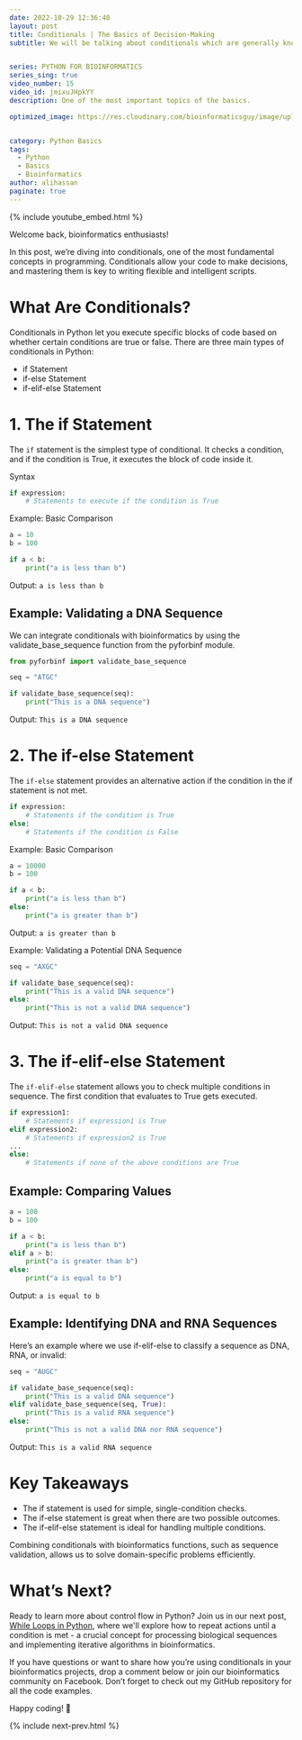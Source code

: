 ```yaml
---
date: 2022-10-29 12:36:40
layout: post
title: Conditionals | The Basics of Decision-Making
subtitle: We will be talking about conditionals which are generally known as if and else in programming languages.


series: PYTHON FOR BIOINFORMATICS
series_sing: true
video_number: 15
video_id: jmixuJHpkYY    
description: One of the most important topics of the basics.

optimized_image: https://res.cloudinary.com/bioinformaticsguy/image/upload/v1667340048/002%20Python-for-Bioinformatics/0015_x9a6xv.png


category: Python Basics
tags:
  - Python
  - Basics
  - Bioinformatics
author: alihassan
paginate: true
---
```


{% include youtube_embed.html %}

Welcome back, bioinformatics enthusiasts!

In this post, we’re diving into conditionals, one of the most fundamental concepts in programming. Conditionals allow your code to make decisions, and mastering them is key to writing flexible and intelligent scripts.

# What Are Conditionals?
Conditionals in Python let you execute specific blocks of code based on whether certain conditions are true or false. There are three main types of conditionals in Python:

- if Statement
- if-else Statement
- if-elif-else Statement

# 1. The if Statement
The `if` statement is the simplest type of conditional. It checks a condition, and if the condition is True, it executes the block of code inside it.

Syntax
```python
if expression:
    # Statements to execute if the condition is True
```

Example: Basic Comparison

```python
a = 10
b = 100

if a < b:
    print("a is less than b")
```

Output:
`a is less than b`

## Example: Validating a DNA Sequence
We can integrate conditionals with bioinformatics by using the validate_base_sequence function from the pyforbinf module.

```python
from pyforbinf import validate_base_sequence

seq = "ATGC"

if validate_base_sequence(seq):
    print("This is a DNA sequence")
```

Output:
`This is a DNA sequence`

# 2. The if-else Statement
The `if-else` statement provides an alternative action if the condition in the if statement is not met.

```python
if expression:
    # Statements if the condition is True
else:
    # Statements if the condition is False
```

Example: Basic Comparison

```python
a = 10000
b = 100

if a < b:
    print("a is less than b")
else:
    print("a is greater than b")
```

Output:
`a is greater than b`

Example: Validating a Potential DNA Sequence

```python
seq = "AXGC"

if validate_base_sequence(seq):
    print("This is a valid DNA sequence")
else:
    print("This is not a valid DNA sequence")
```

Output:
`This is not a valid DNA sequence`

# 3. The if-elif-else Statement
The `if-elif-else` statement allows you to check multiple conditions in sequence. The first condition that evaluates to True gets executed.

```python
if expression1:
    # Statements if expression1 is True
elif expression2:
    # Statements if expression2 is True
...
else:
    # Statements if none of the above conditions are True
```

## Example: Comparing Values

```python
a = 100
b = 100

if a < b:
    print("a is less than b")
elif a > b:
    print("a is greater than b")
else:
    print("a is equal to b")
```

Output:
`a is equal to b`

## Example: Identifying DNA and RNA Sequences
Here’s an example where we use if-elif-else to classify a sequence as DNA, RNA, or invalid:

```python
seq = "AUGC"

if validate_base_sequence(seq):
    print("This is a valid DNA sequence")
elif validate_base_sequence(seq, True):
    print("This is a valid RNA sequence")
else:
    print("This is not a valid DNA nor RNA sequence")
```

Output:
`This is a valid RNA sequence`

# Key Takeaways
- The if statement is used for simple, single-condition checks.
- The if-else statement is great when there are two possible outcomes.
- The if-elif-else statement is ideal for handling multiple conditions.

Combining conditionals with bioinformatics functions, such as sequence validation, allows us to solve domain-specific problems efficiently.

# What’s Next?
Ready to learn more about control flow in Python? Join us in our next post, [While Loops in Python](/016-While-Loop-python-for-Bioinformatics/), where we'll explore how to repeat actions until a condition is met - a crucial concept for processing biological sequences and implementing iterative algorithms in bioinformatics.
 
If you have questions or want to share how you’re using conditionals in your bioinformatics projects, drop a comment below or join our bioinformatics community on Facebook. Don’t forget to check out my GitHub repository for all the code examples.



Happy coding! 🚀

{% include next-prev.html %}

<!-- hi guys bioinformatics guy here with another video of the series python for bioinformatics in this video we will be talking about dictionaries dictionaries is another representation of tabular formula in python so let's get started as you know that we have rna code on tables in which we have specific set of codons you can see that we have this table and let me see if i can zoom in over here so we have this table and this is rna codon table and we see that if we have this uh rna sequence of uu it represents to the fenin then we have different sequences represent different amino acids so if we want to save this whole table in python then we can use dictionaries so i have already uh written down all the code for this over here and we can simply copy it but we will have to do is we have to simply paste it over here uh you can find the script in github repository uh other than that you can also define this table on your own so i just need to make some improvements over here so this is the second base and though so the first base is going to be u then we are going to have the second base is going to be c in this whole column and then the third base is going to be a and the last one we are going to have g and you can see that over here all of these things are g so now we have created this table in a very symmetrical way there are some errors i will have to sort them out so over here we have uh defined our rna codon table very nicely so the thing is uh what i've done is i have created this variable i have added a is equals to sign then i started curly braces and then i added some comments that on the top we are these are the second bases uh this u c a g are the first bases and then there is another error yeah now it's sorted out so yeah last thing so then we know that uh this is a representation of the last element of this thing so if and you can see that uu represents phenine uuc represents phenine uua represents leucine and so on and so forth so if we will run this then we this table is stored in rna codon tip variable in order to get a specific value from this table rna codon table what we will do is uh we will write the name of the codon or name of the key in uh this square bracket so see you can see that we have all these different codons now we can select any of the codon let's select aaa and if we will run this we got lysine and we can see that over here we have yeah aaa and this represents two lysine and we can also define a very simple function define a translate rna codon c-o-d-n but we have to give this thing is a codon let's add a simple dot string returns the amino acid for the given dawn and this is going to be just one return statement return so since we have already defined rna codon table above we can use this table over here is going to be rna codon table and over here we will write codon let's define this and if we will run this function print or translate rna codon and give this a simple codon say uu then we got phenine and we see that eu is feeding and if we will give it um let's say ggg then we are supposed to get glycy so this is just one use of dictionaries dictionaries can be used for several things and they're very helpful in python so let's talk about different operations and different functions of python dictionaries for that i will define a basic python dictionary let's define a very simple dictionary and the name of that dictionary is info and in which we can add simple values like first name is equals to we have to keep the values in the inverted commas oh come on it's gonna be like this so first name is going to be ali then last name is going to be hassan then we can add something more h could be 25. now our dictionary is created we see that this is our dictionary now let's talk about different dictionary operations so the first operation is that in order to get any value of a specific key we will put we will write info and in the scare brackets we will write a key and the key is first a emmy name and it is supposed to give us ali now if we need to modify the first name we will add as equals to sign and then type the new value it could be jho and john now if we will just run this and then we will get the new value john now you can do one more thing you can multiply add or subtract or perform all the operations to a specific value of a dictionary key let's say i want to add 1 to the h we can see that currently our age is 25 over here if if i want to append it by one i am going to write it plus is equals to one and if we will run this age again we will see that now the age is 26 similarly you can also multiply and divide and do all sorts of stuff if you want to delete a specific key you will have to write del and then you will write the name of the dictionary after that in the brackets you will write that specific key if i will run this and then i will see what's inside our info then we see that there is only first name and last name let's talk about some dictionary methods so the first method is the get method and by this method you will give it a key like first name and it returns the default value right if that is not provided it will give you it won't give you anything because uh first name with double e is not present in that dictionary so if you want to get all the keys what you will do is you will use this function keys you will get that dictionary keys as first name and last name if you want to see all the values then you will use this values function john's and hassan if you want to see key like tuples you can use this method items and this will show you the all the keys and the things like that now previously we have defined this rna codon table but we haven't tried to print this and see how it's get printed so let's print rna codon table and we will see that it is printed like a single line very difficult to read so let's import pretty print which will help us printing it in a very nicer way we will import it just like this from p print import p print as pb instead of writing print we will write pp over here and then we will run this now you can see that this is printed in a very nice way we have all the keys with all the values one by one and you might have also noticed that these keys are arranged in ascending order in alphabetical order first of all we have all the a's then we have c's and we have gs and at the end we have the use you can see that this is a good way to print this whole big dictionary and in future i will also tell you how you can print this dictionary in this way so that's all about dictionaries today in the next video we will be talking about files how to handle files with python code if you have any questions comments or concerns about this video feel free to comment down below i will be happy to help you out other than that if you want to join our bioinformatics guys community which is a facebook group you can join it by using the link which is in the description down below and you can also find an article about the same video on my website bioinformatics guys and you if you want to see the script you can see the script on my github repository links are given down below so that's all for today if you want to know what i do other than programming you can check out my vlogging channel and i will see you around in the next video  -->